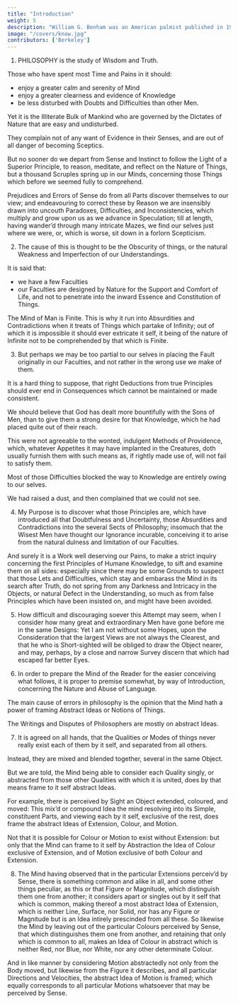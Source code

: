 ```yaml
---
title: "Introduction"
weight: 5
description: "William G. Benham was an American palmist published in 1900."
image: "/covers/know.jpg"
contributors: ['Berkeley']
---
```



<!-- A TREATISE CONCERNING THE PRINCIPLES OF HUMAN KNOWLEDGE
George Berkeley -->

<!-- WHEREIN THE
Chief Causes of Error and Difficulty in the Sciences,
with the Grounds of Scepticism, Atheism, and
Irreligion are inquired into. -->

<!-- First Printed in the Year 1710.
To which are added
Three Dialogues
BETWEEN
Hylas and Philonous,
In Opposition to
SCEPTICKS and ATHEISTS.
First Printed in the Year 1713.
Both written by GEORGE BERKELEY, M. A.
Fellow of Trinity-College, Dublin.
LONDON : Printed for Jacob Tonson, 1734. -->


1. PHILOSOPHY is the study of Wisdom and Truth.

Those who have spent most Time and Pains in it should:
- enjoy a greater calm and serenity of Mind
- enjoy a greater clearness and evidence of Knowledge
- be less disturbed with Doubts and Difficulties than other Men. 


Yet it is the Illiterate Bulk of Mankind who are governed by the Dictates of Nature that are easy and undisturbed.

<!-- that walk the High-road of plain, common Sense, and 

 To them nothing that’s familiar appears unaccountable or difficult to comprehend.  -->

They complain not of any want of Evidence in their Senses, and are out of all danger of becoming Sceptics. 

But no sooner do we depart from Sense and Instinct to follow the Light of a Superior Principle, to reason, meditate, and reflect on the Nature of Things, but a thousand Scruples spring up in our Minds, concerning those Things which before we seemed fully to comprehend.

Prejudices and Errors of Sense do from all Parts discover themselves to our view; and endeavouring to correct these by Reason we are insensibly drawn into uncouth Paradoxes, Difficulties, and Inconsistencies, which multiply and grow upon us as we advance in Speculation; till at length, having wander’d through many intricate Mazes, we find our selves just where we were, or, which is worse, sit down in a forlorn Scepticism.


2. The cause of this is thought to be the Obscurity of things, or the natural Weakness and Imperfection of our Understandings. 

It is said that:
- we have a few Faculties
- our Faculties are designed by Nature for the Support and Comfort of Life, and not to penetrate into the inward Essence and Constitution of Things. 

The Mind of Man is Finite. This is why it run into Absurdities and Contradictions when it treats of Things which partake of Infinity; out of which it is impossible it should ever extricate it self, it being of the nature of Infinite not to be comprehended by that which is Finite.


3. But perhaps we may be too partial to our selves in placing the Fault originally in our Faculties, and not rather in the wrong use we make of them.

It is a hard thing to suppose, that right Deductions from true Principles should ever end in Consequences which cannot be maintained or made consistent.

We should believe that God has dealt more bountifully with the Sons of Men, than to give them a strong desire for that Knowledge, which he had placed quite out of their reach.

This were not agreeable to the wonted, indulgent Methods of Providence, which, whatever Appetites it may have implanted in the Creatures, doth usually furnish them with such means as, if rightly made use of, will not fail to satisfy them.

Most of those Difficulties blocked the way to Knowledge are entirely owing to our selves.

We had raised a dust, and then complained that we could not see.


4. My Purpose is to discover what those Principles are, which have introduced all that Doubtfulness and Uncertainty, those Absurdities and Contradictions into the several Sects of Philosophy; insomuch that the Wisest Men have thought our Ignorance incurable, conceiving it to arise from the natural dulness and limitation of our Faculties.

And surely it is a Work well deserving our Pains, to make a strict inquiry concerning the first Principles of Humane Knowledge, to sift and examine them on all sides: especially since there may be some Grounds to suspect that those Lets and Difficulties, which stay and embarass the Mind in its search after Truth, do not spring from any Darkness and Intricacy in the Objects, or natural Defect in the Understanding, so much as from false Principles which have been insisted on, and might have been avoided.


5. How difficult and discouraging soever this Attempt may seem, when I consider how many great and extraordinary Men have gone before me in the same Designs: Yet I am not without some Hopes, upon the Consideration that the largest Views are not always the Clearest, and that he who is Short-sighted will be obliged to draw the Object nearer, and may, perhaps, by a close and narrow Survey discern that which had escaped far better Eyes. 


6. In order to prepare the Mind of the Reader for the easier conceiving what follows, it is proper to premise somewhat, by way of Introduction, concerning the Nature and Abuse of Language.

<!-- But the unraveling this Matter leads me in some measure to anticipate my Design, by taking notice of what seems to have had a chief part in rendering Speculation intricate and perplexed, and to have occasioned innumerable Errors and Difficulties in almost all parts of Knowledge. -->

The main cause of errors in philosophy is the opinion that the Mind hath a power of framing Abstract Ideas or Notions of Things. 

<!-- He who is not a perfect Stranger to  -->

The Writings and Disputes of Philosophers are mostly on abstract Ideas. 

<!-- These are in a more especial manner, thought to be the Object of those Sciences which go by the name of Logic and Metaphysics, and of all that which passes under the Notion of the most abstracted and sublime Learning, in all which one shall scarce find any Question handled in such a manner, as does not suppose their Existence in the Mind, and that it is well acquainted with them. -->


7. It is agreed on all hands, that the Qualities or Modes of things never really exist each of them by it self, and separated from all others.

Instead, they are mixed and blended together, several in the same Object.

But we are told, the Mind being able to consider each Quality singly, or abstracted from those other Qualities with which it is united, does by that means frame to it self abstract Ideas.

For example, there is perceived by Sight an Object extended, coloured, and moved: This mix’d or compound Idea the mind resolving into its Simple, constituent Parts, and viewing each by it self, exclusive of the rest, does frame the abstract Ideas of Extension, Colour, and Motion. 

Not that it is possible for Colour or Motion to exist without Extension: but only that the Mind can frame to it self by Abstraction the Idea of Colour exclusive of Extension, and of Motion exclusive of both Colour and Extension.


8. The Mind having observed that in the particular Extensions perceiv’d by Sense, there is something common and alike in all, and some other things peculiar, as this or that Figure or Magnitude, which distinguish them one from another; it considers apart or singles out by it self that which is common, making thereof a most abstract Idea of Extension, which is neither Line, Surface, nor Solid, nor has any Figure or Magnitude but is an Idea intirely prescinded from all these. So likewise the Mind by leaving out of the particular Colours perceived by Sense, that which distinguishes them one from another, and retaining that only which is common to all, makes an Idea of Colour in abstract which is neither Red, nor Blue, nor White, nor any other determinate Colour.

And in like manner by considering Motion abstractedly not only from the Body moved, but likewise from the Figure it describes, and all particular Directions and Velocities, the abstract Idea of Motion is framed; which equally corresponds to all particular Motions whatsoever that may be perceived by Sense.

